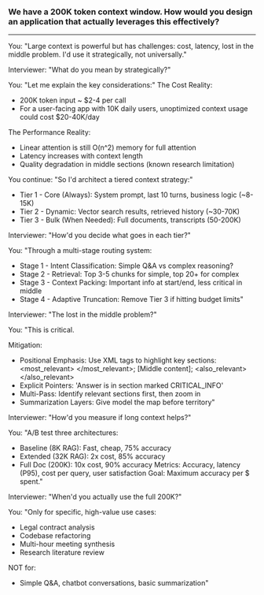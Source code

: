 ### We have a 200K token context window. How would you design an application that actually leverages this effectively?
---

You: "Large context is powerful but has challenges: cost, latency, lost in the middle problem. I'd use it strategically, not universally."

Interviewer: "What do you mean by strategically?"

You: "Let me explain the key considerations:"
The Cost Reality:
 - 200K token input ~ $2-4 per call 
 - For a user-facing app with 10K daily users, unoptimized context usage could cost $20-40K/day

The Performance Reality:
 - Linear attention is still O(n^2) memory for full attention
 - Latency increases with context length
 - Quality degradation in middle sections (known research limitation)

You continue: "So I'd architect a tiered context strategy:"
 - Tier 1 - Core (Always): System prompt, last 10 turns, business logic (~8-15K)
 - Tier 2 - Dynamic: Vector search results, retrieved history (~30-70K) 
 - Tier 3 - Bulk (When Needed): Full documents, transcripts (50-200K)

Interviewer: "How'd you decide what goes in each tier?"

You: "Through a multi-stage routing system:
 - Stage 1 - Intent Classification: Simple Q&A vs complex reasoning?
 - Stage 2 - Retrieval: Top 3-5 chunks for simple, top 20+ for complex
 - Stage 3 - Context Packing: Important info at start/end, less critical in middle
 - Stage 4 - Adaptive Truncation: Remove Tier 3 if hitting budget limits"

Interviewer: "The lost in the middle problem?"

You: "This is critical. 

Mitigation:
 - Positional Emphasis: Use XML tags to highlight key sections: 
<most_relevant> </most_relevant>; [Middle content]; <also_relevant> </also_relevant>
 - Explicit Pointers: 'Answer is in section marked CRITICAL_INFO'
 - Multi-Pass: Identify relevant sections first, then zoom in
 - Summarization Layers: Give model the map before territory"

Interviewer: "How'd you measure if long context helps?"

You: "A/B test three architectures:
 - Baseline (8K RAG): Fast, cheap, 75% accuracy
 - Extended (32K RAG): 2x cost, 85% accuracy
 - Full Doc (200K): 10x cost, 90% accuracy
Metrics: Accuracy, latency (P95), cost per query, user satisfaction
Goal: Maximum accuracy per $ spent."

Interviewer: "When'd you actually use the full 200K?"

You: "Only for specific, high-value use cases:
 - Legal contract analysis
 - Codebase refactoring 
 - Multi-hour meeting synthesis 
 - Research literature review
   
NOT for: 
 - Simple Q&A, chatbot conversations, basic summarization"
   
